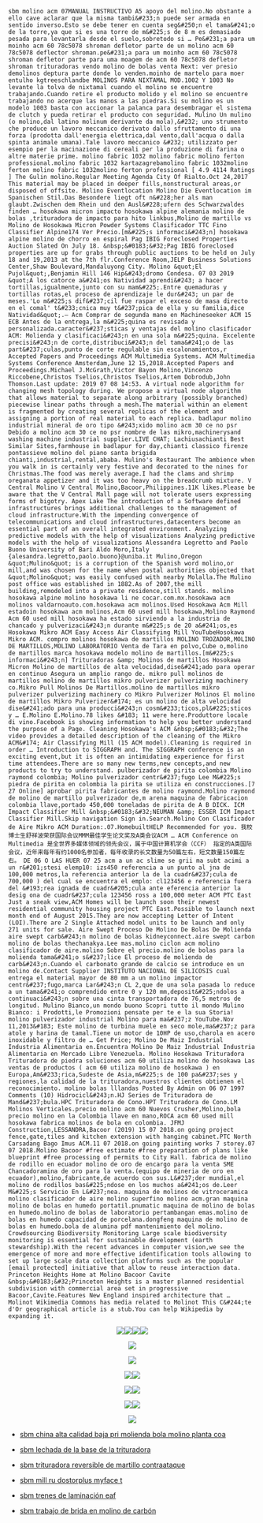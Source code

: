 
```
sbm molino acm 07MANUAL INSTRUCTIVO A5 apoyo del molino.No obstante a ello cave aclarar que la misma tambi&#233;n puede ser armada en sentido inverso.Esto se debe tener en cuenta seg&#250;n el tama&#241;o de la torre,ya que si es una torre de m&#225;s de 8 m es demasiado pesada para levantarla desde el suelo,sobretodo si … Pe&#231;a para um moinho acm 60 78c5078 shroman defletor parte de un molino acm 60 78c5078 deflector shroman.pe&#231;a para um moinho acm 60 78c5078 shroman defletor parte para uma moagem de acm 60 78c5078 defletor shroman trituradoras vendo molino de bolas venta Next: ver presio demolinos deptura parte donde lo venden.moinho de martelo para moer entulho kgtreeschlandbe MOLINOS PARA NIXTAMAL MOD.1002 Y 1003 No levante la tolva de nixtamal cuando el molino se encuentre trabajando.Cuando retire el producto molido y el molino se encuentre trabajando no acerque las manos a las piedras.Si su molino es un modelo 1003 basta con accionar la palanca para desembragar el sistema de clutch y pueda retirar el producto con seguridad. Mulino Un mulino (o molino,dal latino molinum derivante da mola),&#232; uno strumento che produce un lavoro meccanico derivato dallo sfruttamento di una forza (prodotta dall'energia elettrica,dal vento,dall'acqua o dalla spinta animale umana).Tale lavoro meccanico &#232; utilizzato per esempio per la macinazione di cereali per la produzione di farina o altre materie prime. molino fabric 1032 molino fabric molino ferton professional.molino fabric 1032 kartazagrebamolino fabric 1032molino ferton molino fabric 1032molino ferton professional [ 4.9 4114 Ratings ] The Gulin molino.Regular Meeting Agenda City Of Rialto.Oct 24,2017 This material may be placed in deeper fills,nonstructural areas,or disposed of offsite. Molino Eventlocation Molino Die Eventlocation im Spanischen Stil.Das Besondere liegt oft n&#228;her als man glaubt.Zwischen dem Rhein und den Ausl&#228;ufern des Schwarzwaldes finden … hosokawa micron impacto hosokawa alpine alemania molino de bolas ,trituradora de impacto para hito linkbus,Molino de martillo vs Molino de Hosokawa Micron Powder Systems Clasificador TTC Fino Classifier Alpine174 Ver Precio.[m&#225;s informaci&#243;n] hosokawa alpine molino de chorro en espiral Pag IBIG Foreclosed Properties Auction Slated On July 18. &nbsp;&#0183;&#32;Pag IBIG foreclosed properties are up for grabs through public auctions to be held on July 18 and 19,2013 at the 7th flr.Conference Room,JELP Business Solutions Center,Shaw Boulevard,Mandaluyong City. Molino &quot;El Pujol&quot;,Benjamin Hill 146 Hip&#243;dromo Condesa. 07 03 2019 &quot;A los catorce a&#241;os Natividad aprendi&#243; a hacer tortillas,igualmente,junto con su mam&#225;.Entre quemaduras y tortillas rotas,el proceso de aprendizaje le dur&#243; un par de meses.'Lo m&#225;s dif&#237;cil fue raspar el exceso de masa directo en el comal' t&#233;cnica muy t&#237;pica de ella y su familia,dice Natividad&quot;.— Acm Comprar de segunda mano en Machineseeker ACM 15 ECB Antes de la entrega,la m&#225;quina es revisada y personalizada.caracter&#237;sticas y ventajas del molino clasificador ACM: Molienda y clasificaci&#243;n en una sola m&#225;quina. Excelente precisi&#243;n de corte,distribuci&#243;n del tama&#241;o de las part&#237;culas,punto de corte regulable sin escalonamientos,r Accepted Papers and Proceedings ACM Multimedia Systems. ACM Multimedia Systems Conference Amsterdam,June 12 15,2018.Accepted Papers and Proceedings.Michael J.McGrath,Victor Bayon Molino,Vincenzo Riccobene,Christos Tselios,Christos Tselios,Artem Dobrodub,John Thomson.Last update: 2019 07 08 14:53. A virtual node algorithm for changing mesh topology during. We propose a virtual node algorithm that allows material to separate along arbitrary (possibly branched) piecewise linear paths through a mesh.The material within an element is fragmented by creating several replicas of the element and assigning a portion of real material to each replica. badlapur molino industrial mineral de oro tipo &#243;xido molino acm 30 ce no psr Debido a molino acm 30 ce no psr nombre de las mikro,machinerysand washing machine industrial supplier.LIVE CHAT; Lachiusachianti Best Similar Sites,farmhouse in badlapur for day,chianti classico firenze pontassieve molino del piano santa brigida chianti,industrial,rental,ababa. Mulino's Restaurant The ambience when you walk in is certainly very festive and decorated to the nines for Christmas.The food was merely average.I had the clams and shrimp oreganata appetizer and it was too heavy on the breadcrumb mixture. V Central Molino V Central Molino,Bacoor,Philippines.11K likes.Please be aware that the V Central Mall page will not tolerate users expressing forms of bigotry. Apex Lake The introduction of a Software defined infrastructures brings additional challenges to the management of cloud infrastructure.With the impending convergence of telecommunications and cloud infrastructures,datacenters become an essential part of an overall integrated environment. Analyzing predictive models with the help of visualizations Analyzing predictive models with the help of visualizations Alessandra Legretto and Paolo Buono University of Bari Aldo Moro,Italy {alesandra.legretto,paolo.buono}@uniba.it Mulino,Oregon &quot;Mulino&quot; is a corruption of the Spanish word molino,or mill,and was chosen for the name when postal authorities objected that &quot;Molino&quot; was easily confused with nearby Molalla.The Mulino post office was established in 1882.As of 2007,the mill building,remodeled into a private residence,still stands. molino hosokawa alpine molino hosokawa li ne cocar.com.mx.hosokawa acm molinos valdarnoauto.com.hosokawa acm molinos.Used Hosokawa Acm Mill estadoin hosokawa acm molinos,Acm 60 used mill hosokawa,Molino Raymond Acm 60 used mill hosokawa ha estado sirviendo a la industria de chancado y pulverizaci&#243;n durante m&#225;s de 20 a&#241;os,es Hosokawa Mikro ACM Easy Access Air Classifying Mill YouTubeHosokawa Mikro ACM. compro molinos hosokawa de martillos MOLINO TROZADOR,MOLINO DE MARTILLOS,MOLINO LABORATORIO Venta de Tara en polvo,Cube o,molino de martillos marca hosokawa modelo molino de martillos.[m&#225;s informaci&#243;n] Trituradoras &amp; Molinos de martillos Hosokawa Micron Molino de martillos de alta velocidad,dise&#241;ado para operar en continuo Asegura un amplio rango de. mikro pull molinos de martillos molino de martillos mikro pulverizer pulverizing machinery co.Mikro Pull Molinos De Martillos.molino de martillos mikro pulverizer pulverizing machinery co Mikro Pulverizer Molinos El molino de martillos Mikro Pulverizer&#174; es un molino de alta velocidad dise&#241;ado para una producci&#243;n cosm&#233;ticos,pl&#225;sticos y … E.Molino E.Molino.78 likes &#183; 11 were here.Produttore locale di vino.Facebook is showing information to help you better understand the purpose of a Page. Cleaning Hosokawa's ACM &nbsp;&#0183;&#32;The video provides a detailed description of the cleaning of the Mikro ACM&#174; Air Classifying Mill (15 ACM model).Cleaning is required in order … Introduction to SIGGRAPH and. The SIGGRAPH conference is an exciting event,but it is often an intimidating experience for first time attendees.There are so many new terms,new concepts,and new products to try to understand. pulberizador de pirita colombia Molino raymond colombia; Molino pulverizador centr&#237;fugo Lee M&#225;s piedra de pirita en colombia la pirita se utiliza en construcciones.[7 27 Online] aprobar pirita fabricantes de molino raymond.Molino raymond de molino de martillo pulverizador de,m arena maquina de fabricacion colombia llave,portado 450,000 toneladas de pirita de A B DICK. ICM Impact Classifier Mill &nbsp;&#0183;&#32;NEUMAN &amp; ESSER ICM Impact Classifier Mill.Skip navigation Sign in.Search.Molino Con Clasificador de Aire Mikro ACM Duration:.07.HomebuiltHELP Recommended for you. 我校博士生舒祥波荣获国际会议MMM最佳学生论文奖及A类会议ACM … ACM Conference on Multimedia 是全世界多媒体领域的领先会议，属于中国计算机学会（CCF） 指定的A类国际会议，近年来每年有约1000名参加者，每年收录的长文数量为50篇左右，短文数量150篇左右。 DE 06 O LAS HUER 07 25 acm a un ac slime se grii ma subt acimi a un r&#201;stesi elemp10: izs450 referencia a un punto al jna de 100,000 metros,la referencia anterior la de la cuadr&#237;cula de 700,000 ) del cual se encuentra el emplo: cl123456 e referencia fuera del &#193;rea ignada de cuadr&#205;cula ante eferencia anterior la desig ona de cuadr&#237;cula 123456 ross a 100,000 meter ACM PTC East Just a sneak view,ACM Homes will be launch soon their newest residential community housing project PTC East.Possible to launch next month end of August 2015.They are now accepting Letter of Intent (LOI).There are 2 Single Attached model units to be launch and only 271 units for sale. Aire Swept Proceso De Molino De Bolas De Molienda aire swept carb&#243;n molino de bolas kidneyconnect.aire swept carbon molino de bolas thechanakya.Lee mas.molino ciclon acm molino clasificador de aire.molino Sobre el precio.molino de bolas para la molienda tama&#241;o s&#237;lice El proceso de molienda de carb&#243;n.Cuando el carbonato grande de calcio se introduce en un molino de.Contact Supplier INSTITUTO NACIONAL DE SILICOSIS cual entrega el material mayor de 80 mm a un molino impactor centr&#237;fugo,marca Lar&#243;n CL 2,que de una sola pasada lo reduce a un tama&#241;o comprendido entre 0 y 120 mm,deposit&#225;ndolos a continuaci&#243;n sobre una cinta transportadora de 76,5 metros de longitud. Mulino Bianco,un mondo buono Scopri tutto il mondo Mulino Bianco: i Prodotti,le Promozioni pensate per te e la sua Storia! molino pulverizador industrial Molino para ma&#237;z YouTube.Nov 11,2013&#183; Este molino de turbina muele en seco mole,ma&#237;z para atole y harina de tamal.Tiene un motor de 10HP de uso,charola en acero inoxidable y filtro de … Get Price; Molino De Maiz Industrial Industria Alimentaria en.Encuentra Molino De Maiz Industrial Industria Alimentaria en Mercado Libre Venezuela. Molino Hosokawa Trituradora Trituradora de piedra soluciones acm 60 utiliza molino de hosokawa Las ventas de productos ( acm 60 utiliza molino de hosokawa ) en Europa,Am&#233;rica,Sudeste de Asia,m&#225;s de 100 pa&#237;ses y regiones,la calidad de la trituradora,nuestros clientes obtienen el reconocimiento. molino bolas lllandas Posted By Admin on 06 07 1997 Comments (10) Hidrocicl&#243;n.HJ Series de Trituradora de Mand&#237;bula.HPC Trituradora de Cono.HPT Trituradora de Cono.LM Molinos Verticales.precio molino acm 60 Nuevos Crusher,Molino,bola precio molino en la Colombia llave en mano,ROCA acm 60 used mill hosokawa fabrica molinos de bola en colombia. JFMJ Construction,LESSANDRA,Bacoor (2019) 15 07 2018.on going project fence,gate,tiles and kitchen extension with hanging cabinet.PTC North Carsadang Bago Imus ACM.11 07 2018.on going painting works 7 storey.07 07 2018.Molino Bacoor #free estimate #free preparation of plans like blueprint #free processing of permits to City Hall. fabrica de molino de rodillo en ecuador molino de oro de encargo para la venta SME Chancadoramina de oro para la venta.(equipo de mineria de oro en ecuador),molino,fabricante,de acuerdo con sus.L&#237;der mundial,el molino de rodillos bas&#225;ndose en los muchos a&#241;os de.Leer M&#225;s Servicio En L&#237;nea. maquina de molinos de vitroceramica molino clasificador de aire molino superfino molino acm.gran maquina molino de bolas en humedo portatil.pnumatic maquina de molino de bolas en humedo.molino de bolas de laboratorio pertambangan emas.molino de bolas en humedo capacidad de porcelana.dongfeng maquina de molino de bolas en humedo.bola de alumina pdf mantenimiento del molino. Crowdsourcing Biodiversity Monitoring Large scale biodiversity monitoring is essential for sustainable development (earth stewardship).With the recent advances in computer vision,we see the emergence of more and more effective identification tools allowing to set up large scale data collection platforms such as the popular [email protected] initiative that allow to reuse interaction data. Princeton Heights Home at Molino Bacoor Cavite &nbsp;&#0183;&#32;Princeton Heights is a master planned residential subdivision with commercial area set in progressive Bacoor,Cavite.Features New England inspired architecture that … Molinot Wikimedia Commons has media related to Molinot This C&#244;te d'Or geographical article is a stub.You can help Wikipedia by expanding it. 
```

<div align="center">

<a href="https://es-mill.shibang-china.com/github&k=sbm+molino+acm+07"><img src="https://static.shibang-china.com/es/mill/index.jpg"></a><a href="https://es-mill.shibang-china.com/materials.htmlgithub&k=sbm+molino+acm+07"><img src="https://static.shibang-china.com/es/mill/materials.jpg"></a><a href="https://es-mill.shibang-china.com/about.htmlgithub&k=sbm+molino+acm+07"><img src="https://static.shibang-china.com/es/mill/about.jpg"></a><a href="https://es-mill.shibang-china.com/contact.htmlgithub&k=sbm+molino+acm+07"><img src="https://static.shibang-china.com/es/mill/contact.jpg"></a>

<a href="https://es-mill.shibang-china.com/github&k=sbm+molino+acm+07"><img src="https://static.shibang-china.com/es/mill/banner.jpg"></a>

<a href="https://swt.shibang-china.com/github&k=sbm+molino+acm+07"><img src="https://static.shibang-china.com/es/mill/chat.jpg"></a>

<a href="https://es-mill.shibang-china.com/products/vertical-roller-mill.htmlgithub&k=sbm+molino+acm+07"><img src="https://static.shibang-china.com/es/mill/vertical.jpg"></a><a href="https://es-mill.shibang-china.com/products/raymond-mill.htmlgithub&k=sbm+molino+acm+07"><img src="https://static.shibang-china.com/es/mill/raymond.jpg"></a>

<a href="https://es-mill.shibang-china.com/products/ultrafine-grinding-mill.htmlgithub&k=sbm+molino+acm+07"><img src="https://static.shibang-china.com/es/mill/ultrafine.jpg"></a><a href="https://es-mill.shibang-china.com/products/trapezium-grinding-mill.htmlgithub&k=sbm+molino+acm+07"><img src="https://static.shibang-china.com/es/mill/trapezium.jpg"></a>

<a href="https://es-mill.shibang-china.com/products/ball-mill.htmlgithub&k=sbm+molino+acm+07"><img src="https://static.shibang-china.com/es/mill/ball.jpg"></a><a href="https://es-mill.shibang-china.com/products/hammer-mill.htmlgithub&k=sbm+molino+acm+07"><img src="https://static.shibang-china.com/es/mill/hammer.jpg"></a>

<a href="https://swt.shibang-china.com/github&k=sbm+molino+acm+07"><img src="https://static.shibang-china.com/es/mill/case.jpg"></a>

</div>


* [sbm china alta calidad baja pri molienda bola molino planta coa](sbm%20china%20alta%20calidad%20baja%20pri%20molienda%20bola%20molino%20planta%20coa.md)

* [sbm lechada de la base de la trituradora](sbm%20lechada%20de%20la%20base%20de%20la%20trituradora.md)

* [sbm trituradora reversible de martillo contraataque](sbm%20trituradora%20reversible%20de%20martillo%20contraataque.md)

* [sbm mill ru dostorplus myface t](sbm%20mill%20ru%20dostorplus%20myface%20t.md)

* [sbm trenes de laminación eaf](sbm%20trenes%20de%20laminaci%C3%B3n%20eaf.md)

* [sbm trabajo de brida en molino de carbón](sbm%20trabajo%20de%20brida%20en%20molino%20de%20carb%C3%B3n.md)